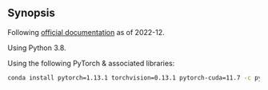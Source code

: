 ## Synopsis
Following [official documentation](https://pytorch-lightning.readthedocs.io/en/stable) as of 2022-12.

Using Python 3.8.

Using the following PyTorch & associated libraries:
```bash
conda install pytorch=1.13.1 torchvision=0.13.1 pytorch-cuda=11.7 -c pytorch -c nvidia
```
